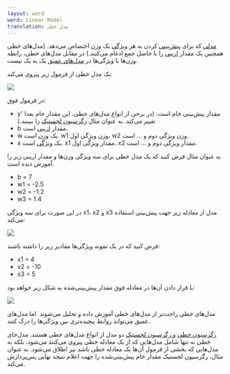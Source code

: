 ```yaml
---
layout: word
word: Linear Model
translation: مدل خطی
---
```


[مدلی](/M/model) که برای [پیش‌بینی](/P/prediction) کردن به هر [ویژگی](/F/feature) یک [وزن](/W/weight) اختصاص می‌دهد. (مدل‌های خطی همچنین یک مقدار [اریبی](</B/bias_(math)>) را با حاصل جمع ادغام می‌کنند.) در مقابل مدل‌های خطی، رابطه وزن‌ها با ویژگی‌ها در [مدل‌های عمیق](/D/deep_model) یک به یک نیست.

یک مدل خطی از فرمول زیر پیروی می‌کند:

![](/assets/img/screenshot-from-2021-04-14-13-27-46.png)

در فرمول فوق:

- y' مقدار پیش‌بینی خام است. (در برخی از انواع مدل‌های خطی، این مقدار خام بعدا تغییر می‌‌کند. به عنوان مثال [رگرسیون لجستیک](/L/logistic_regression) را ببینید.)
- b مقدار [اریبی](</B/bias_(math)>) است.
- w یک [وزن](/W/weight) است. w1 وزن ویژگی اول، w2 وزن ویژگی دوم و ... است.
- x یک [ویژگی](/F/feature) است. x1 مقدار ویژگی اول، x2 مقدار ویژگی دوم و ... است.

به عنوان مثال فرض کنید که یک مدل خطی برای سه ویژگی وزن‌ها و مقدار اریبی زیر را آموزش دیده است.

- b = 7
- w1 = -2.5
- w2 = -1.2
- w3 = 1.4

در این صورت برای سه ویژگی x1، x2 و x3 مدل از معادله زیر جهت پیش‌بینی استفاده می‌کند:

![](/assets/img/screenshot-from-2021-04-14-13-40-11.png)

فرض کنید که در یک نمونه ویژگی‌ها مقادیر زیر را داشته باشند:

- x1 = 4
- x2 = -10
- x3 = 5

با قرار دادن آن‌ها در معادله فوق مقدار پیش‌بینی‌شده به شکل زیر خواهد بود:

![](/assets/img/screenshot-from-2021-04-14-13-42-41.png)

مدل‌های خطی راحت‌تر از مدل‌های خطی آموزش داده و تحلیل می‌شوند. اما مدل‌های عمیق می‌تواند روابط پیچیده‌تری بین ویژگی‌ها را درک کنند.

[رگرسیون خطی](/L/linear_regression) و[ رگرسیون لجستیک](/L/logistic_regression) دو مدل از انواع مدل‌های خطی هستند. مدل‌خای خطی نه تنها شامل مدل‌هایی که از یک معادله خطی پیروی می‌کنند می‌شود، بلکه به مدل‌هایی که بخشی از فرمول آن‌ها یک معادله خطی باشد نیز اطلاق می‌شود. به عنوان مثال، رگرسیون لجستیک مقدار خام پیش‌بینی‌شده را جهت اعلام نتیجه نهایی پس‌پردازش می‌کند.
